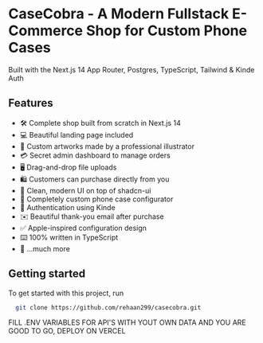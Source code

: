 # CaseCobra - A Modern Fullstack E-Commerce Shop for Custom Phone Cases

Built with the Next.js 14 App Router, Postgres, TypeScript, Tailwind & Kinde Auth


## Features

- 🛠️ Complete shop built from scratch in Next.js 14
- 💻 Beautiful landing page included
- 🎨 Custom artworks made by a professional illustrator
- 💳 Secret admin dashboard to manage orders
- 🖥️ Drag-and-drop file uploads
- 🛍️ Customers can purchase directly from you
- 🌟 Clean, modern UI on top of shadcn-ui
- 🛒 Completely custom phone case configurator
- 🔑 Authentication using Kinde
- ✉️ Beautiful thank-you email after purchase
- ✅ Apple-inspired configuration design
- ⌨️ 100% written in TypeScript
- 🎁 ...much more

## Getting started

To get started with this project, run

```bash
  git clone https://github.com/rehaan299/casecobra.git
```
FILL .ENV VARIABLES FOR API'S WITH YOUT OWN DATA AND YOU ARE GOOD TO GO, DEPLOY ON VERCEL 

